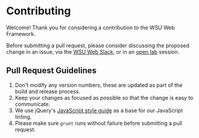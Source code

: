 # Contributing

Welcome! Thank you for considering a contribution to the WSU Web Framework.

Before submitting a pull request, please consider discussing the proposed change in an issue, via the [WSU Web Slack](https://web.wsu.edu/slack-team/), or in an [open lab](https://web.wsu.edu/open-lab/) session.

## Pull Request Guidelines

1. Don't modify any version numbers, these are updated as part of the build and release process.
2. Keep your changes as focused as possible so that the change is easy to communicate.
3. We use jQuery's [JavaScript style guide](https://contribute.jquery.org/style-guide/js/) as a base for our JavaScript linting.
4. Please make sure `grunt` runs without failure before submitting a pull request.

